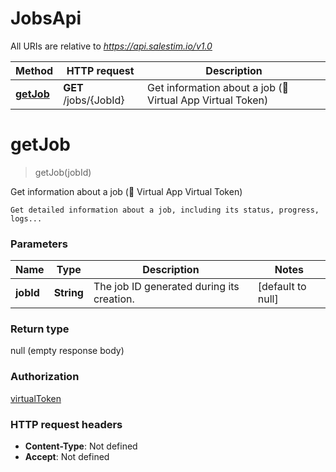 # JobsApi

All URIs are relative to *https://api.salestim.io/v1.0*

Method | HTTP request | Description
------------- | ------------- | -------------
[**getJob**](JobsApi.md#getJob) | **GET** /jobs/{JobId} | Get information about a job (🔐 Virtual App Virtual Token)


<a name="getJob"></a>
# **getJob**
> getJob(jobId)

Get information about a job (🔐 Virtual App Virtual Token)

    Get detailed information about a job, including its status, progress, logs...

### Parameters

Name | Type | Description  | Notes
------------- | ------------- | ------------- | -------------
 **jobId** | **String**| The job ID generated during its creation. | [default to null]

### Return type

null (empty response body)

### Authorization

[virtualToken](../README.md#virtualToken)

### HTTP request headers

- **Content-Type**: Not defined
- **Accept**: Not defined


